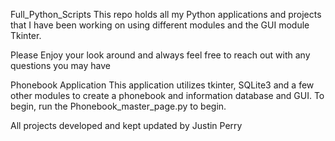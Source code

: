  Full_Python_Scripts
 This repo holds all my Python applications and projects that I have been working on
 using different modules and the GUI module Tkinter.


Please Enjoy your look around and always feel free to reach out with any questions you may have

Phonebook Application
   This application utilizes tkinter, SQLite3 and a few other modules to create a phonebook and information database
   and GUI.  To begin, run the Phonebook_master_page.py to begin.

All projects developed and kept updated by Justin Perry
